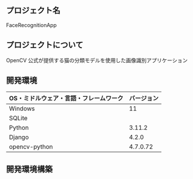 ## プロジェクト名

FaceRecognitionApp

## プロジェクトについて

OpenCV 公式が提供する猫の分類モデルを使用した画像識別アプリケーション

## 開発環境

| OS・ミドルウェア・言語・フレームワーク | バージョン |
| -------------------------------------- | ---------- |
| Windows                                | 11         |
| SQLite                                 |            |
| Python                                 | 3.11.2     |
| Django                                 | 4.2.0      |
| opencv-python                          | 4.7.0.72   |

## 開発環境構築
